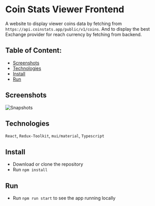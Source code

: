 # Coin Stats Viewer Frontend
A website to display viewer coins data by fetching from `https://api.coinstats.app/public/v1/coins`.
And to display the best Exchange provider for reach currency by fetching from backend.

## Table of Content:
- [Screenshots](#screenshots)
- [Technologies](#technologies)
- [Install](#install)
- [Run](#run)

## Screenshots

![Snapshots](https://github.com/daniel-bcw/arkhia-full-stack-test/blob/itcvmaster/test/snapshots.gif)


## Technologies
`React`, `Redux-Toolkit`, `mui/material`, `Typescript`

## Install
- Download or clone the repository
- Run `npm install`

## Run
- Run `npm run start` to see the app running locally
